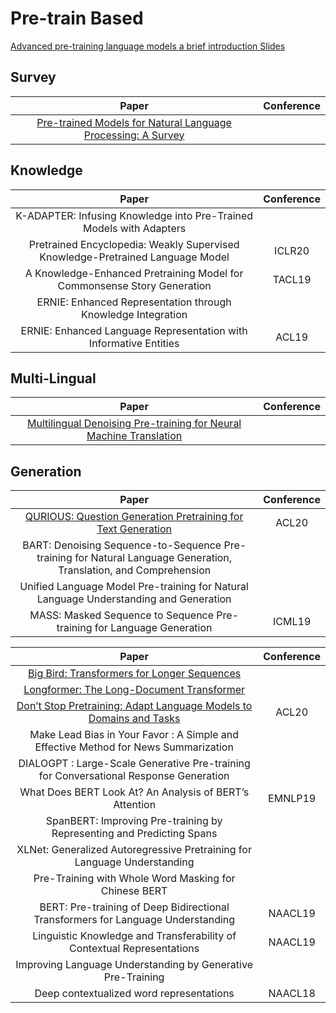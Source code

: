 # Pre-train Based

[Advanced pre-training language models a brief introduction Slides](slides/presentation/Advanced%20pre-training%20language%20models%20a%20brief%20introduction.pdf)

## Survey

| Paper | Conference |
| :---: | :---: |
|[Pre-trained Models for Natural Language Processing: A Survey](https://arxiv.org/abs/2003.08271)||

## Knowledge

| Paper | Conference |
| :---: | :---: |
|K-ADAPTER: Infusing Knowledge into Pre-Trained Models with Adapters||
|Pretrained Encyclopedia: Weakly Supervised Knowledge-Pretrained Language Model |ICLR20|
|A Knowledge-Enhanced Pretraining Model for Commonsense Story Generation|TACL19|
|ERNIE: Enhanced Representation through Knowledge Integration||
|ERNIE: Enhanced Language Representation with Informative Entities|ACL19|

## Multi-Lingual
| Paper | Conference |
| :---: | :---: |
|[Multilingual Denoising Pre-training for Neural Machine Translation](https://arxiv.org/abs/2001.08210)||

## Generation
| Paper | Conference |
| :---: | :---: |
|[QURIOUS: Question Generation Pretraining for Text Generation](https://arxiv.org/pdf/2004.11026.pdf)|ACL20|
|BART: Denoising Sequence-to-Sequence Pre-training for Natural Language Generation, Translation, and Comprehension||
|Unified Language Model Pre-training for Natural Language Understanding and Generation||
|MASS: Masked Sequence to Sequence Pre-training for Language Generation|ICML19|

| Paper | Conference |
| :---: | :---: |
|[Big Bird: Transformers for Longer Sequences](https://arxiv.org/abs/2007.14062)||
|[Longformer: The Long-Document Transformer](https://arxiv.org/abs/2004.05150)||
|[Don’t Stop Pretraining: Adapt Language Models to Domains and Tasks](https://arxiv.org/abs/2004.10964)|ACL20|
|Make Lead Bias in Your Favor : A Simple and Effective Method for News Summarization||
|DIALOGPT : Large-Scale Generative Pre-training for Conversational Response Generation||
| What Does BERT Look At? An Analysis of BERT’s Attention | EMNLP19 |
|SpanBERT: Improving Pre-training by Representing and Predicting Spans||
|XLNet: Generalized Autoregressive Pretraining for Language Understanding||
|Pre-Training with Whole Word Masking for Chinese BERT||
| BERT: Pre-training of Deep Bidirectional Transformers for Language Understanding|NAACL19|
|Linguistic Knowledge and Transferability of Contextual Representations|NAACL19|
|Improving Language Understanding by Generative Pre-Training||
|Deep contextualized word representations|NAACL18|

